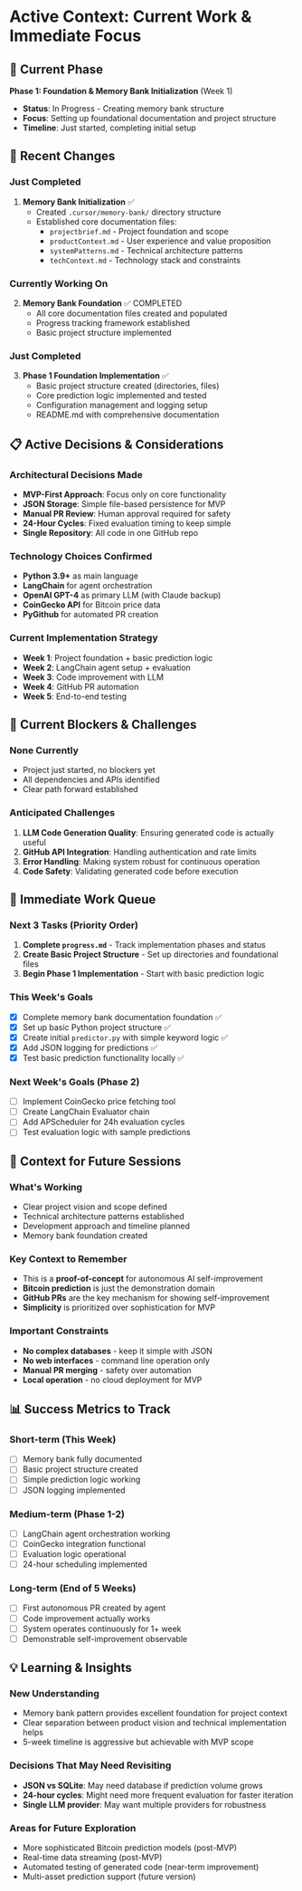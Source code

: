 # Active Context: Current Work & Immediate Focus

## 🎯 Current Phase

**Phase 1: Foundation & Memory Bank Initialization** (Week 1)
- **Status**: In Progress - Creating memory bank structure
- **Focus**: Setting up foundational documentation and project structure
- **Timeline**: Just started, completing initial setup

## 🔄 Recent Changes

### Just Completed
1. **Memory Bank Initialization** ✅
   - Created `.cursor/memory-bank/` directory structure
   - Established core documentation files:
     - `projectbrief.md` - Project foundation and scope
     - `productContext.md` - User experience and value proposition
     - `systemPatterns.md` - Technical architecture patterns
     - `techContext.md` - Technology stack and constraints

### Currently Working On
2. **Memory Bank Foundation** ✅ COMPLETED
   - All core documentation files created and populated
   - Progress tracking framework established
   - Basic project structure implemented

### Just Completed  
3. **Phase 1 Foundation Implementation** ✅
   - Basic project structure created (directories, files)
   - Core prediction logic implemented and tested
   - Configuration management and logging setup
   - README.md with comprehensive documentation

## 📋 Active Decisions & Considerations

### Architectural Decisions Made
- **MVP-First Approach**: Focus only on core functionality
- **JSON Storage**: Simple file-based persistence for MVP
- **Manual PR Review**: Human approval required for safety
- **24-Hour Cycles**: Fixed evaluation timing to keep simple
- **Single Repository**: All code in one GitHub repo

### Technology Choices Confirmed
- **Python 3.9+** as main language
- **LangChain** for agent orchestration
- **OpenAI GPT-4** as primary LLM (with Claude backup)
- **CoinGecko API** for Bitcoin price data
- **PyGithub** for automated PR creation

### Current Implementation Strategy
- **Week 1**: Project foundation + basic prediction logic
- **Week 2**: LangChain agent setup + evaluation
- **Week 3**: Code improvement with LLM
- **Week 4**: GitHub PR automation
- **Week 5**: End-to-end testing

## 🚧 Current Blockers & Challenges

### None Currently
- Project just started, no blockers yet
- All dependencies and APIs identified
- Clear path forward established

### Anticipated Challenges
1. **LLM Code Generation Quality**: Ensuring generated code is actually useful
2. **GitHub API Integration**: Handling authentication and rate limits
3. **Error Handling**: Making system robust for continuous operation
4. **Code Safety**: Validating generated code before execution

## 🎯 Immediate Work Queue

### Next 3 Tasks (Priority Order)
1. **Complete `progress.md`** - Track implementation phases and status
2. **Create Basic Project Structure** - Set up directories and foundational files
3. **Begin Phase 1 Implementation** - Start with basic prediction logic

### This Week's Goals
- [x] Complete memory bank documentation foundation ✅
- [x] Set up basic Python project structure ✅
- [x] Create initial `predictor.py` with simple keyword logic ✅
- [x] Add JSON logging for predictions ✅
- [x] Test basic prediction functionality locally ✅

### Next Week's Goals (Phase 2)
- [ ] Implement CoinGecko price fetching tool
- [ ] Create LangChain Evaluator chain
- [ ] Add APScheduler for 24h evaluation cycles
- [ ] Test evaluation logic with sample predictions

## 🔄 Context for Future Sessions

### What's Working
- Clear project vision and scope defined
- Technical architecture patterns established
- Development approach and timeline planned
- Memory bank foundation created

### Key Context to Remember
- This is a **proof-of-concept** for autonomous AI self-improvement
- **Bitcoin prediction** is just the demonstration domain
- **GitHub PRs** are the key mechanism for showing self-improvement
- **Simplicity** is prioritized over sophistication for MVP

### Important Constraints
- **No complex databases** - keep it simple with JSON
- **No web interfaces** - command line operation only
- **Manual PR merging** - safety over automation
- **Local operation** - no cloud deployment for MVP

## 📊 Success Metrics to Track

### Short-term (This Week)
- [ ] Memory bank fully documented
- [ ] Basic project structure created
- [ ] Simple prediction logic working
- [ ] JSON logging implemented

### Medium-term (Phase 1-2)
- [ ] LangChain agent orchestration working
- [ ] CoinGecko integration functional
- [ ] Evaluation logic operational
- [ ] 24-hour scheduling implemented

### Long-term (End of 5 Weeks)
- [ ] First autonomous PR created by agent
- [ ] Code improvement actually works
- [ ] System operates continuously for 1+ week
- [ ] Demonstrable self-improvement observable

## 💡 Learning & Insights

### New Understanding
- Memory bank pattern provides excellent foundation for project context
- Clear separation between product vision and technical implementation helps
- 5-week timeline is aggressive but achievable with MVP scope

### Decisions That May Need Revisiting
- **JSON vs SQLite**: May need database if prediction volume grows
- **24-hour cycles**: Might need more frequent evaluation for faster iteration  
- **Single LLM provider**: May want multiple providers for robustness

### Areas for Future Exploration
- More sophisticated Bitcoin prediction models (post-MVP)
- Real-time data streaming (post-MVP)
- Automated testing of generated code (near-term improvement)
- Multi-asset prediction support (future version) 